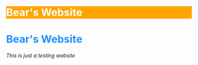 <html>
  <head>
    <h1 style = "background-color:Orange; color:White;">Bear's Website</h1>
  <body>
    <h1 style="color:DodgerBlue;">Bear's Website </h1>
    <p><i>This is just a testing website</i></p>
  </body>
</html>
